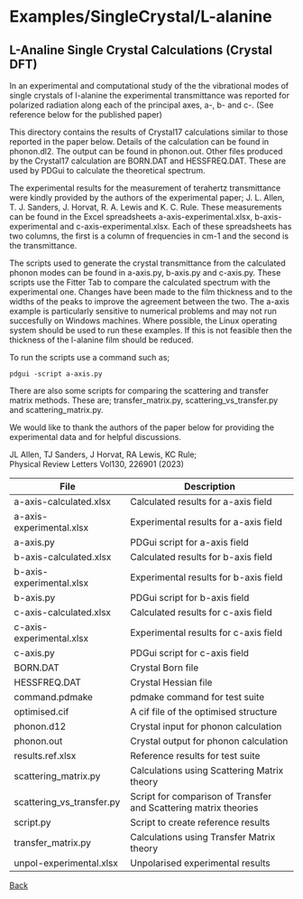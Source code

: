 # Examples/SingleCrystal/L-alanine
## L-Analine Single Crystal Calculations (Crystal DFT)

In an experimental and computational study of the the vibrational modes of single crystals of l-alanine the experimental transmittance was reported for polarized radiation along each of the principal axes, a-, b- and c-. (See reference below for the published paper)

This directory contains the results of Crystal17 calculations similar to those reported in the paper below. Details of the calculation can be found in phonon.dl2.  The output can be found in phonon.out.  Other files produced by the Crystal17 calculation are BORN.DAT and HESSFREQ.DAT.  These are used by PDGui to calculate the theoretical spectrum.

The experimental results for the measurement of terahertz transmittance were kindly provided by the authors of the experimental paper; J. L. Allen, T. J. Sanders, J. Horvat, R. A. Lewis and K. C. Rule.
These measurements can be found in the Excel spreadsheets a-axis-experimental.xlsx, b-axis-experimental and c-axis-experimental.xlsx.   Each of these spreadsheets has two columns, the first is a column of frequencies in cm-1 and the second is the transmittance.

The scripts used to generate the crystal transmittance from the calculated phonon modes can be found in a-axis.py, b-axis.py and c-axis.py.  These scripts use the Fitter Tab to compare the calculated spectrum with the experimental one.  Changes have been made to the film thickness and to the widths of the peaks to improve the agreement between the two.
The a-axis example is particularly sensitive to numerical problems and may not run succesfully on Windows machines.  Where possible, the Linux operating system should be used to run these examples.  If this is not feasible then the thickness of the l-alanine film should be reduced.

To run the scripts use a command such as;

```
pdgui -script a-axis.py
```

There are also some scripts for comparing the scattering and transfer matrix methods.  These are; transfer_matrix.py, scattering_vs_transfer.py and scattering_matrix.py.

We would like to thank the authors of the paper below for providing the experimental data and for helpful discussions.


JL Allen, TJ Sanders, J Horvat, RA Lewis, KC Rule;  
Physical Review Letters Vol130, 226901 (2023)


| **File**              | **Description**                                   |
| --------------------- | ------------------------------------------------- |
| a-axis-calculated.xlsx | Calculated results for a-axis field |
| a-axis-experimental.xlsx | Experimental results for a-axis field |
| a-axis.py | PDGui script for a-axis field |
| b-axis-calculated.xlsx | Calculated results for b-axis field |
| b-axis-experimental.xlsx | Experimental results for b-axis field |
| b-axis.py | PDGui script for b-axis field |
| c-axis-calculated.xlsx | Calculated results for c-axis field |
| c-axis-experimental.xlsx | Experimental results for c-axis field |
| c-axis.py | PDGui script for c-axis field |
| BORN.DAT | Crystal Born file |
| HESSFREQ.DAT | Crystal Hessian file |
| command.pdmake | pdmake command for test suite |
| optimised.cif | A cif file of the optimised structure |
| phonon.d12 | Crystal input for phonon calculation |
| phonon.out | Crystal output for phonon calculation |
| results.ref.xlsx | Reference results for test suite |
| scattering_matrix.py | Calculations using Scattering Matrix theory |
| scattering_vs_transfer.py | Script for comparison of Transfer and Scattering matrix theories |
| script.py | Script to create reference results |
| transfer_matrix.py | Calculations using Transfer Matrix theory |
| unpol-experimental.xlsx | Unpolarised experimental results |

[Back](..)

